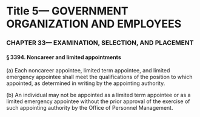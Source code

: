 
# Title 5— GOVERNMENT ORGANIZATION AND EMPLOYEES
### CHAPTER 33— EXAMINATION, SELECTION, AND PLACEMENT
#### § 3394. Noncareer and limited appointments

(a) Each noncareer appointee, limited term appointee, and limited emergency appointee shall meet the qualifications of the position to which appointed, as determined in writing by the appointing authority.

(b) An individual may not be appointed as a limited term appointee or as a limited emergency appointee without the prior approval of the exercise of such appointing authority by the Office of Personnel Management.
